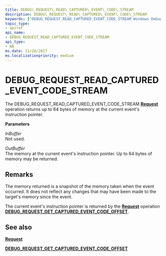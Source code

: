 ```yaml
---
title: DEBUG\_REQUEST\_READ\_CAPTURED\_EVENT\_CODE\_STREAM
description: DEBUG\_REQUEST\_READ\_CAPTURED\_EVENT\_CODE\_STREAM
keywords: ["DEBUG_REQUEST_READ_CAPTURED_EVENT_CODE_STREAM Windows Debugging"]
topic_type:
- apiref
api_name:
- DEBUG_REQUEST_READ_CAPTURED_EVENT_CODE_STREAM
api_type:
- NA
ms.date: 11/28/2017
ms.localizationpriority: medium
---
```


# DEBUG\_REQUEST\_READ\_CAPTURED\_EVENT\_CODE\_STREAM


The DEBUG\_REQUEST\_READ\_CAPTURED\_EVENT\_CODE\_STREAM [**Request**](request.md) operation returns up to 64 bytes of memory at the current event's instruction pointer.

**Parameters**

<span id="InBuffer"></span><span id="inbuffer"></span><span id="INBUFFER"></span>*InBuffer*  
Not used.

<span id="OutBuffer"></span><span id="outbuffer"></span><span id="OUTBUFFER"></span>*OutBuffer*  
The memory at the current event's instruction pointer. Up to 64 bytes of memory may be returned.

Remarks
-------

The memory returned is a snapshot of the memory taken when the event occurred. It does not reflect any changes that may have been made to the target's memory since the event.

The current event's instruction pointer is returned by the [**Request**](request.md) operation [**DEBUG\_REQUEST\_GET\_CAPTURED\_EVENT\_CODE\_OFFSET**](debug-request-get-captured-event-code-offset.md).

## <span id="see_also"></span>See also


[**Request**](request.md)

[**DEBUG\_REQUEST\_GET\_CAPTURED\_EVENT\_CODE\_OFFSET**](debug-request-get-captured-event-code-offset.md)

 

 






